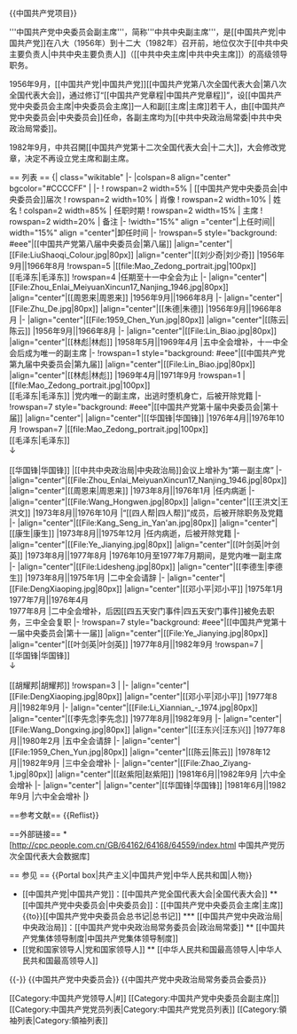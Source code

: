 {{中国共产党项目}}

'''中国共产党中央委员会副主席'''，简称'''中共中央副主席'''，是[[中国共产党|中国共产党]]在八大（1956年）到十二大（1982年）召开前，地位仅次于[[中共中央主要负责人|中共中央主要负责人]]（[[中共中央主席|中共中央主席]]）的高级领导职务。

1956年9月，[[中国共产党|中国共产党]][[中国共产党第八次全国代表大会|第八次全国代表大会]]，通过修订“[[中国共产党章程|中国共产党章程]]”，设[[中国共产党中央委员会主席|中央委员会主席]]一人和副[[主席|主席]]若干人，由[[中国共产党中央委员会|中央委员会]]任命，各副主席均为[[中共中央政治局常委|中共中央政治局常委]]。

1982年9月，中共召開[[中国共产党第十二次全国代表大会|十二大]]，大会修改党章，决定不再设立党主席和副主席。

== 列表 ==
{| class="wikitable"
|-
|colspan=8 align="center" bgcolor="#CCCCFF" |
|-
! rowspan=2 width=5%  | [[中国共产党中央委员会|中央委员会]]届次
! rowspan=2 width=10% | 肖像
! rowspan=2 width=10% | 姓名
! colspan=2 width=85% | 任职时期
! rowspan=2 width=15% | 主席
! rowspan=2 width=20% | 备注
|-
!width="15%" align ="center"|上任时间|| width="15%" align ="center"|卸任时间
|-
!rowspan=5 style="background: #eee"|[[中国共产党第八届中央委员会|第八届]]
|align="center"|[[File:LiuShaoqi_Colour.jpg|80px]]
|align="center"|[[刘少奇|刘少奇]]
|1956年9月||1966年8月
!rowspan=5 |[[file:Mao_Zedong_portrait.jpg|100px]]<br>[[毛泽东|毛泽东]]
!rowspan=4 |任期至十一中全会为止
|-
|align="center"|[[File:Zhou_Enlai_MeiyuanXincun17_Nanjing_1946.jpg|80px]]
|align="center"|[[周恩来|周恩来]]
|1956年9月||1966年8月
|-
|align="center"|[[File:Zhu_De.jpg|80px]]
|align="center"|[[朱德|朱德]]
|1956年9月||1966年8月
|-
|align="center"|[[File:1959_Chen_Yun.jpg|80px]]
|align="center"|[[陈云|陈云]]
|1956年9月||1966年8月
|-
|align="center"|[[File:Lin_Biao.jpg|80px]]
|align="center"|[[林彪|林彪]]
|1958年5月||1969年4月
|五中全会增补，十一中全会后成为唯一的副主席
|-
!rowspan=1 style="background: #eee"|[[中国共产党第九届中央委员会|第九届]]
|align="center"|[[File:Lin_Biao.jpg|80px]]
|align="center"|[[林彪|林彪]]
|1969年4月||1971年9月
!rowspan=1 |[[file:Mao_Zedong_portrait.jpg|100px]]<br>[[毛泽东|毛泽东]]
|党内唯一的副主席，出逃时堕机身亡，后被开除党籍
|-
!rowspan=7 style="background: #eee"|[[中国共产党第十届中央委员会|第十届]]
|align="center"|<!-- 注释出：[[File:Hua_Guofeng-1.jpg|80px]] -->
|align="center"|[[华国锋|华国锋]]
|1976年4月||1976年10月
!rowspan=7 |[[file:Mao_Zedong_portrait.jpg|100px]]<br>[[毛泽东|毛泽东]]<br />↓<br /><!-- 注释出：[[File:Hua-guofeng.jpg|100px]] --><br>[[华国锋|华国锋]]
|[[中共中央政治局|中央政治局]]会议上增补为“第一副主席”
|-
|align="center"|[[File:Zhou_Enlai_MeiyuanXincun17_Nanjing_1946.jpg|80px]]
|align="center"|[[周恩来|周恩来]]
|1973年8月||1976年1月
|任内病逝
|-
|align="center"|[[File:Wang_Hongwen.jpg|80px]]
|align="center"|[[王洪文|王洪文]]
|1973年8月||1976年10月
|“[[四人帮|四人帮]]”成员，后被开除职务及党籍
|-
|align="center"|[[File:Kang_Seng_in_Yan'an.jpg|80px]]
|align="center"|[[康生|康生]]
|1973年8月||1975年12月
|任内病逝，后被开除党籍
|-
|align="center"|[[File:Ye_Jianying.jpg|80px]]
|align="center"|[[叶剑英|叶剑英]]
|1973年8月||1977年8月
|1976年10月至1977年7月期间，是党内唯一副主席
|-
|align="center"|[[File:Lidesheng.jpg|80px]]
|align="center"|[[李德生|李德生]]
|1973年8月||1975年1月
|二中全会请辞
|-
|align="center"|[[File:DengXiaoping.jpg|80px]]
|align="center"|[[邓小平|邓小平]]
|1975年1月<br />1977年7月||1976年4月<br />1977年8月
|二中全会增补，后因[[四五天安门事件|四五天安门事件]]被免去职务，三中全会复职
|-
!rowspan=7 style="background: #eee"|[[中国共产党第十一届中央委员会|第十一届]]
|align="center"|[[File:Ye_Jianying.jpg|80px]]
|align="center"|[[叶剑英|叶剑英]]
|1977年8月||1982年9月
!rowspan=7 |<!-- 注释出：[[File:Hua-guofeng.jpg|100px]] --><br />[[华国锋|华国锋]]<br />↓<br /><br>[[胡耀邦|胡耀邦]]
!rowspan=3 |
|-
|align="center"|[[File:DengXiaoping.jpg|80px]]
|align="center"|[[邓小平|邓小平]]
|1977年8月||1982年9月
|-
|align="center"|[[File:Li_Xiannian_-_1974.jpg|80px]]
|align="center"|[[李先念|李先念]]
|1977年8月||1982年9月
|-
|align="center"|[[File:Wang_Dongxing.jpg|80px]]
|align="center"|[[汪东兴|汪东兴]]
|1977年8月||1980年2月
|五中全会请辞
|-
|align="center"|[[File:1959_Chen_Yun.jpg|80px]]
|align="center"|[[陈云|陈云]]
|1978年12月||1982年9月
|三中全会增补
|-
|align="center"|[[File:Zhao_Ziyang-1.jpg|80px]]
|align="center"|[[赵紫阳|赵紫阳]]
|1981年6月||1982年9月
|六中全会增补
|-
|align="center"|<!-- 注释出：[[File:Hua_Guofeng-1.jpg|80px]] -->
|align="center"|[[华国锋|华国锋]]
|1981年6月||1982年9月
|六中全会增补
|}

==参考文献==
{{Reflist}}

==外部链接==
*[http://cpc.people.com.cn/GB/64162/64168/64559/index.html 中国共产党历次全国代表大会数据库]

== 参见 ==
{{Portal box|共产主义|中国共产党|中华人民共和国|人物}}
* [[中国共产党|中国共产党]]：[[中国共产党全国代表大会|全国代表大会]]
** [[中国共产党中央委员会|中央委员会]]：[[中国共产党中央委员会主席|主席]]{{to}}[[中国共产党中央委员会总书记|总书记]]
*** [[中国共产党中央政治局|中央政治局]]：[[中国共产党中央政治局常务委员会|政治局常委]]
** [[中国共产党集体领导制度|中国共产党集体领导制度]]
* [[党和国家领导人|党和国家领导人]]
** [[中华人民共和国最高领导人|中华人民共和国最高领导人]]

{{-}}
{{中国共产党中央委员会}}
{{中国共产党中央政治局常务委员会委员}}

[[Category:中国共产党领导人|#]]
[[Category:中国共产党中央委员会副主席|]]
[[Category:中国共产党党员列表|Category:中国共产党党员列表]]
[[Category:領袖列表|Category:領袖列表]]